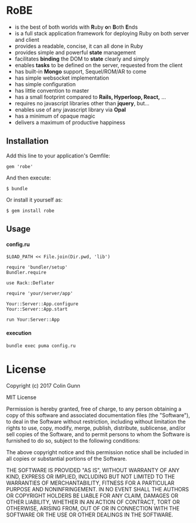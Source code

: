 # RoBE

- is the best of both worlds with **R**uby **o**n **B**oth **E**nds
- is a full stack application framework for deploying Ruby on both server and client  
- provides a readable, concise, it can all done in Ruby   
- provides simple and powerful **state** management
- facilitates **binding** the DOM to **state** clearly and simply 
- enables **tasks** to be defined on the server, requested from the client
- has built-in **Mongo** support, Sequel/ROM/AR to come 
- has simple websocket implementation  
- has simple configuration
- has little convention to master 
- has a small footprint compared to **Rails, Hyperloop, React,** ...
- requires no javascript libraries other than **jquery**, but...
- enables use of any javascript library via **Opal** 
- has a minimum of opaque magic
- delivers a maximum of productive happiness 
  
## Installation

Add this line to your application's Gemfile:

    gem 'robe'

And then execute:

    $ bundle

Or install it yourself as:

    $ gem install robe


## Usage

#### config.ru
```
$LOAD_PATH << File.join(Dir.pwd, 'lib')

require 'bundler/setup'
Bundler.require

use Rack::Deflater

require 'your/server/app'

Your::Server::App.configure
Your::Server::App.start

run Your:Server::App
```

#### execution

```
bundle exec puma config.ru
```

License
=======

Copyright (c) 2017 Colin Gunn

MIT License

Permission is hereby granted, free of charge, to any person obtaining
a copy of this software and associated documentation files (the
"Software"), to deal in the Software without restriction, including
without limitation the rights to use, copy, modify, merge, publish,
distribute, sublicense, and/or sell copies of the Software, and to
permit persons to whom the Software is furnished to do so, subject to
the following conditions:

The above copyright notice and this permission notice shall be
included in all copies or substantial portions of the Software.

THE SOFTWARE IS PROVIDED "AS IS", WITHOUT WARRANTY OF ANY KIND,
EXPRESS OR IMPLIED, INCLUDING BUT NOT LIMITED TO THE WARRANTIES OF
MERCHANTABILITY, FITNESS FOR A PARTICULAR PURPOSE AND
NONINFRINGEMENT. IN NO EVENT SHALL THE AUTHORS OR COPYRIGHT HOLDERS BE
LIABLE FOR ANY CLAIM, DAMAGES OR OTHER LIABILITY, WHETHER IN AN ACTION
OF CONTRACT, TORT OR OTHERWISE, ARISING FROM, OUT OF OR IN CONNECTION
WITH THE SOFTWARE OR THE USE OR OTHER DEALINGS IN THE SOFTWARE.
